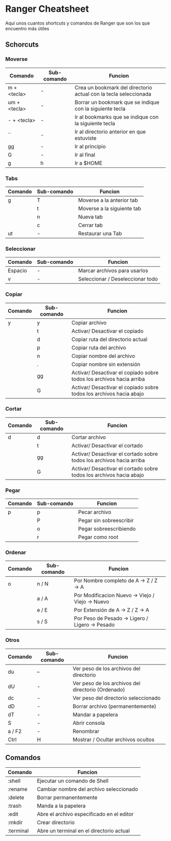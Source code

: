 # Ranger Cheatsheet

Aquí unos cuantos shortcuts y comandos de Ranger que son los que encuentro más útiles

## Schorcuts

### Moverse

| **Comando**   | **Sub-comando** | **Funcion**                                                      |
| ------------- | --------------- | ---------------------------------------------------------------- |
| m + \<tecla>  | -               | Crea un bookmark del directorio actual con la tecla seleccionada |
| um + \<tecla> | -               | Borrar un bookmark que se indique con la siguiente tecla         |
| - + \<tecla>  | -               | Ir al bookmarks que se indique con la siguiente tecla            |
| ``            | -               | Ir al directorio anterior en que estuviste                       |
| gg            | -               | Ir al principio                                                  |
| G             | -               | Ir al final                                                      |
| g             | h               | Ir a $HOME                                                       |

### Tabs

| **Comando** | **Sub-comando** | **Funcion**                |
| ----------- | --------------- | -------------------------- |
| g           | T               | Moverse a la anterior tab  |
|             | t               | Moverse a la siguiente tab |
|             | n               | Nueva tab                  |
|             | c               | Cerrar tab                 |
| ut          | -               | Restaurar una Tab          |

### Seleccionar

| **Comando** | **Sub-comando** | **Funcion**                      |
| ----------- | --------------- | -------------------------------- |
| Espacio     | -               | Marcar archivos para usarlos     |
| v           | -               | Seleccionar / Deseleccionar todo |

### Copiar

| **Comando** | **Sub-comando** | **Funcion**                                                          |
| ----------- | --------------- | -------------------------------------------------------------------- |
| y           | y               | Copiar archivo                                                       |
|             | t               | Activar/ Desactivar el copiado                                       |
|             | d               | Copiar ruta del directorio actual                                    |
|             | p               | Copiar ruta del archivo                                              |
|             | n               | Copiar nombre del archivo                                            |
|             | .               | Copiar nombre sin extensión                                          |
|             | gg              | Activar/ Desactivar el copiado sobre todos los archivos hacia arriba |
|             | G               | Activar/ Desactivar el copiado sobre todos los archivos hacia abajo  |

### Cortar

| **Comando** | **Sub-comando** | **Funcion**                                                          |
| ----------- | --------------- | -------------------------------------------------------------------- |
| d           | d               | Cortar archivo                                                       |
|             | t               | Activar/ Desactivar el cortado                                       |
|             | gg              | Activar/ Desactivar el cortado sobre todos los archivos hacia arriba |
|             | G               | Activar/ Desactivar el cortado sobre todos los archivos hacia abajo  |

### Pegar

| **Comando** | **Sub-comando** | **Funcion**             |
| ----------- | --------------- | ----------------------- |
| p           | p               | Pecar archivo           |
|             | P               | Pegar sin sobreescribir |
|             | o               | Pegar sobreescribiendo  |
|             | r               | Pegar como root         |

### Ordenar

| **Comando** | **Sub-comando** | **Funcion**                                    |
| ----------- | --------------- | ---------------------------------------------- |
| o           | n / N           | Por Nombre completo de A → Z / Z → A           |
|             | a / A           | Por Modificacion Nuevo → Viejo / Viejo → Nuevo |
|             | e / E           | Por Extensión de A → Z / Z → A                 |
|             | s / S           | Por Peso de Pesado → Ligero / Ligero → Pesado  |

### Otros

| **Comando** | **Sub-comando** | **Funcion**                                        |
| ----------- | --------------- | -------------------------------------------------- |
| du          | –               | Ver peso de los archivos del directorio            |
| dU          | -               | Ver peso de los archivos del directorio (Ordenado) |
| dc          | -               | Ver peso del directorio seleccionado               |
| dD          | -               | Borrar archivo (permanentemente)                   |
| dT          | -               | Mandar a papelera                                  |
| S           | -               | Abrir consola                                      |
| a / F2      | -               | Renombrar                                          |
| Ctrl        | H               | Mostrar / Ocultar archivos ocultos                 |

## Comandos

| **Comando** | **Funcion**                               |
| ----------- | ----------------------------------------- |
| :shell      | Ejecutar un comando de Shell              |
| :rename     | Cambiar nombre del archivo seleccionado   |
| :delete     | Borrar permanentemente                    |
| :trash      | Manda a la papelera                       |
| :edit       | Abre el archivo especificado en el editor |
| :mkdir      | Crear directorio                          |
| :terminal   | Abre un terminal en el directorio actual  |
